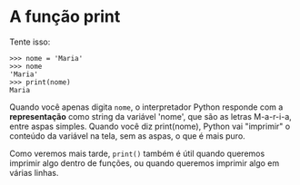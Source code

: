 # A função print

Tente isso:

```text
>>> nome = 'Maria'
>>> nome
'Maria'
>>> print(nome)
Maria
```

Quando você apenas digita `nome`, o interpretador Python responde com a **representação** como string da variável 'nome', que são as letras M-a-r-i-a, entre aspas simples. Quando você diz print\(nome\), Python vai "imprimir" o conteúdo da variável na tela, sem as aspas, o que é mais puro.

Como veremos mais tarde, `print()` também é útil quando queremos imprimir algo dentro de funções, ou quando queremos imprimir algo em várias linhas.

